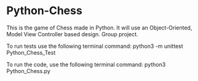 # Python-Chess

This is the game of Chess made in Python. It will use an Object-Oriented, Model View Controller based design. Group project.

To run tests use the following terminal command: python3 -m unittest Python_Chess_Test

To run the code, use the following terminal command: python3 Python_Chess.py